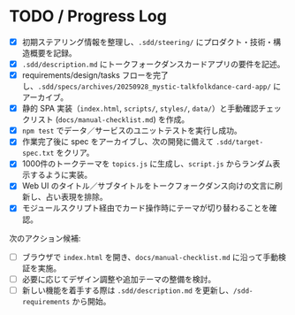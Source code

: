 # TODO / Progress Log

- [x] 初期ステアリング情報を整理し、`.sdd/steering/` にプロダクト・技術・構造概要を記録。
- [x] `.sdd/description.md` にトークフォークダンスカードアプリの要件を記述。
- [x] requirements/design/tasks フローを完了し、`.sdd/specs/archives/20250928_mystic-talkfolkdance-card-app/` にアーカイブ。
- [x] 静的 SPA 実装（`index.html`, `scripts/`, `styles/`, `data/`）と手動確認チェックリスト (`docs/manual-checklist.md`) を作成。
- [x] `npm test` でデータ／サービスのユニットテストを実行し成功。
- [x] 作業完了後に spec をアーカイブし、次の開発に備えて `.sdd/target-spec.txt` をクリア。
- [x] 1000件のトークテーマを `topics.js` に生成し、`script.js` からランダム表示するように実装。
- [x] Web UI のタイトル／サブタイトルをトークフォークダンス向けの文言に刷新し、占い表現を排除。
- [x] モジュールスクリプト経由でカード操作時にテーマが切り替わることを確認。

次のアクション候補:
- [ ] ブラウザで `index.html` を開き、`docs/manual-checklist.md` に沿って手動検証を実施。
- [ ] 必要に応じてデザイン調整や追加テーマの整備を検討。
- [ ] 新しい機能を着手する際は `.sdd/description.md` を更新し、`/sdd-requirements` から開始。
